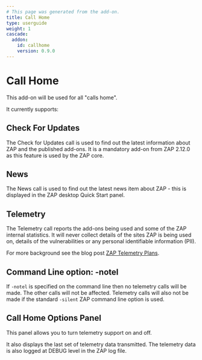 ```yaml
---
# This page was generated from the add-on.
title: Call Home
type: userguide
weight: 1
cascade:
  addon:
    id: callhome
    version: 0.9.0
---
```


# Call Home

This add-on will be used for all "calls home".

It currently supports:

## Check For Updates

The Check for Updates call is used to find out the latest information about ZAP and the published add-ons. It is a mandatory add-on from ZAP 2.12.0 as this feature is used by the ZAP core.

## News

The News call is used to find out the latest news item about ZAP - this is displayed in the ZAP desktop Quick Start panel.

## Telemetry

The Telemetry call reports the add-ons being used and some of the ZAP internal statistics. It will never collect details of the sites ZAP is being used on, details of the vulnerabilities or any personal identifiable information (PII).

For more background see the blog post [ZAP Telemetry Plans](/blog/2021-10-25-zap-telemetry-plans/).

## Command Line option: -notel

If `-notel` is specified on the command line then no telemetry calls will be made. The other calls will not be affected. Telemetry calls will also not be made if the standard `-silent` ZAP command line option is used.

## Call Home Options Panel

This panel allows you to turn telemetry support on and off.

It also displays the last set of telemetry data transmitted.
The telemetry data is also logged at DEBUG level in the ZAP log file.
